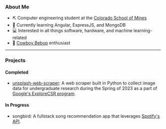 ### About Me
- ⛏️ Computer engineering student at the [Colorado School of Mines](https://www.mines.edu/)
- 📝 Currently learning Angular, ExpressJS, and MongoDB
- 💻 Interested in all things software, hardware, and machine learning-related
- 🤠 [Cowboy Bebop](https://en.wikipedia.org/wiki/Cowboy_Bebop) enthusiast
  
<hr>

### Projects 
#### Completed
- [unsplash-web-scraper](https://github.com/umbertogherardi/unsplash-web-scraper): A web scraper built in Python to collect image data for undergraduate research during the Spring of 2023 as a part of [Google's ExploreCSR program](https://research.google/outreach/explore-csr/).
#### In Progress
- songbird: A fullstack song recommendation app that leverages [Spotify's API](https://developer.spotify.com/documentation/web-api).
<!--
**umbertogherardi/umbertogherardi** is a ✨ _special_ ✨ repository because its `README.md` (this file) appears on your GitHub profile.

Here are some ideas to get you started:

- 🔭 I’m currently working on ...
- 🌱 I’m currently learning ...
- 👯 I’m looking to collaborate on ...
- 🤔 I’m looking for help with ...
- 💬 Ask me about ...
- 📫 How to reach me: ...
- 😄 Pronouns: ...
- ⚡ Fun fact: ...
-->
